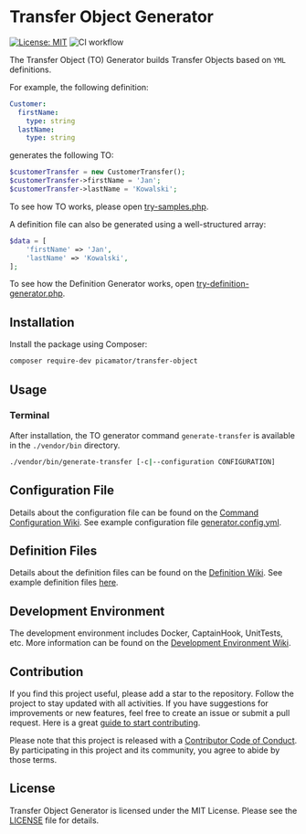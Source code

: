 Transfer Object Generator
==========================
[![License: MIT](https://img.shields.io/badge/License-MIT-yellow.svg)](https://opensource.org/licenses/MIT)
![CI workflow](https://github.com/picamator/transfer-object/actions/workflows/ci.yml/badge.svg?event=push)

The Transfer Object (TO) Generator builds Transfer Objects based on `YML` definitions.

For example, the following definition:

```yml
Customer:
  firstName:
    type: string
  lastName:
    type: string
```

generates the following TO:

```php
$customerTransfer = new CustomerTransfer();
$customerTransfer->firstName = 'Jan';
$customerTransfer->lastName = 'Kowalski';
```

To see how TO works, please open [try-samples.php](/doc/samples/try-samples.php).

A definition file can also be generated using a well-structured array:

```php
$data = [
    'firstName' => 'Jan',
    'lastName' => 'Kowalski',
];
```

To see how the Definition Generator works, open [try-definition-generator.php](/doc/samples/try-defitnition-generator.php).

Installation
------------

Install the package using Composer:

```bash
composer require-dev picamator/transfer-object
```

Usage
-----

### Terminal

After installation, the TO generator command `generate-transfer` is available in the `./vendor/bin` directory.

```bash
./vendor/bin/generate-transfer [-c|--configuration CONFIGURATION]
```

Configuration File
------------------

Details about the configuration file can be found on the [Command Configuration Wiki](https://github.com/picamator/transfer-object/wiki/Command-Configuration).
See example configuration file [generator.config.yml](/doc/samples/config/generator.config.yml).

Definition Files
----------------

Details about the definition files can be found on the [Definition Wiki](https://github.com/picamator/transfer-object/wiki/Definition-File).
See example definition files [here](/doc/samples/config/definition).

Development Environment
-----------------------

The development environment includes Docker, CaptainHook, UnitTests, etc.
More information can be found on the [Development Environment Wiki](https://github.com/picamator/transfer-object/wiki/Development-Environment).

Contribution
------------

If you find this project useful, please add a star to the repository. Follow the project to stay updated with all activities. If you have suggestions for improvements or new features, feel free to create an issue or submit a pull request.
Here is a great [guide to start contributing](https://guides.github.com/activities/contributing-to-open-source/).

Please note that this project is released with a [Contributor Code of Conduct](http://contributor-covenant.org/version/2/1/).
By participating in this project and its community, you agree to abide by those terms.

License
-------

Transfer Object Generator is licensed under the MIT License. Please see the [LICENSE](LICENSE) file for details.
